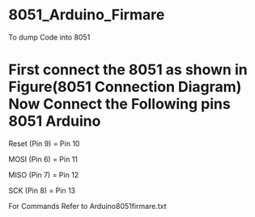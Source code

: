 # 8051_Arduino_Firmare
To dump Code into 8051


First connect the 8051 as shown in Figure(8051 Connection Diagram)
Now Connect the Following pins
8051            Arduino
==========================
Reset (Pin 9) =  Pin 10

MOSI (Pin 6) =   Pin 11

MISO (Pin 7) =   Pin 12

SCK (Pin 8) =    Pin 13


For Commands Refer to Arduino8051firmare.txt
